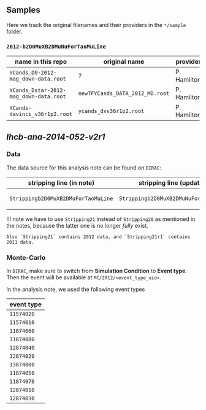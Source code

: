 ## Samples
Here we track the original filenames and their providers in the `*/sample`
folder.

### `2012-b2D0MuXB2DMuNuForTauMuLine`

| name in this repo | original name | provider | MD5 sum |
|---|---|---|---|
| `YCands_D0-2012-mag_down-data.root` | ? | P. Hamilton | `73bfbc7b9d0e1eea19572fa42b28ebc6` |
| `YCands_Dstar-2012-mag_down-data.root` | `newTFYCands_DATA_2012_MD.root` | P. Hamilton | `16c4750761d75b8b37e5bff521139887` |
| `YCands-davinci_v36r1p2.root` | `ycands_dvv36r1p2.root` | P. Hamilton | `fdb64ca03803a363c484934cff338986` |


## _lhcb-ana-2014-052-v2r1_
### Data
The data source for this analysis note can be found on `DIRAC`:

| stripping line (in note) | stripping line (updated) | `DIRAC` path |
|---|---|---|
| `Strippingb2D0MuXB2DMuForTaoMuLine` | `Strippingb2D0MuXB2DMuNuForTauMuLine` | `/LHCb/Collision12/Beam4000GeV-VeloClosed-Mag{Down,Up}/Real Data/Reco14/Stripping21/90000000/SEMILEPTONIC.DST`

!!! note
    we have to use `Stripping21` instead of `Stripping20` as mentioned in the
    notes, because the latter one is no longer _fully_ exist.

    Also `Stripping21` contains 2012 data, and `Stripping21r1` contains 2011 data.

### Monte-Carlo
In `DIRAC`, make sure to switch from **Simulation Condition** to **Event type**. Then the event will be available at `MC/2012/<event_type_uid>`.

In the analysis note, we used the following event types

| event type |
|---|
| `11574020` |
| `11574010` |
| `11874060` |
| `11874080` |
| `12874040` |
| `12874020` |
| `13874000` |
| `11874050` |
| `11874070` |
| `12874010` |
| `12874030` |
